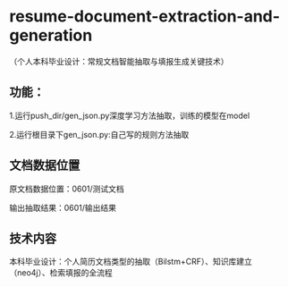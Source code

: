 # resume-document-extraction-and-generation

（个人本科毕业设计：常规文档智能抽取与填报生成关键技术）

## 功能：

1.运行push_dir/gen_json.py深度学习方法抽取，训练的模型在model

2.运行根目录下gen_json.py:自己写的规则方法抽取

## 文档数据位置

原文档数据位置：0601/测试文档

输出抽取结果：0601/输出结果

## 技术内容

本科毕业设计：个人简历文档类型的抽取（Bilstm+CRF）、知识库建立（neo4j）、检索填报的全流程

